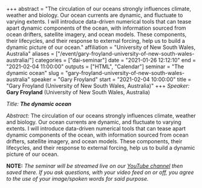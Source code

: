 +++
abstract = "The circulation of our oceans strongly influences climate, weather and biology. Our ocean currents are dynamic, and fluctuate to varying extents. I will introduce data-driven numerical tools that can tease apart dynamic components of the ocean, with information sourced from ocean drifters, satellite imagery, and ocean models. These components, their lifecycles, and their response to external forcing, help us to build a dynamic picture of our ocean."
affiliation = "University of New South Wales, Australia"
aliases = ["/event/gary-froyland-university-of-new-south-wales-australia/"]
categories = ["dai-seminar"]
date = "2021-01-26 12:12:10"
end = "2021-02-04 11:00:00"
outputs = ["HTML", "Calendar"]
seminar = "The dynamic ocean"
slug = "gary-froyland-university-of-new-south-wales-australia"
speaker = "Gary Froyland"
start = "2021-02-04 10:00:00"
title = "Gary Froyland (University of New South Wales, Australia)"
+++
*Speaker:* **Gary Froyland** (University of New South Wales, Australia)

*Title: **The dynamic ocean***

*Abstract:* The circulation of our oceans strongly influences climate,
weather and biology. Our ocean currents are dynamic, and fluctuate to
varying extents. I will introduce data-driven numerical tools that can
tease apart dynamic components of the ocean, with information sourced
from ocean drifters, satellite imagery, and ocean models. These
components, their lifecycles, and their response to external forcing,
help us to build a dynamic picture of our ocean.

**NOTE:** *The seminar will be streamed live on our [YouTube
channel](https://www.youtube.com/channel/UCyNNg155G3iLS7l-qZjboyg) then
saved there. If you ask questions, with your video feed on or off, you
agree to the use of your image/spoken words for said purpose.*
